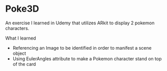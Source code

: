 # Poke3D
An exercise I learned in Udemy that utilizes ARkit to display 2 pokemon characters.

What I learned
- Referencing an Image to be identified in order to manifest a scene object
- Using EulerAngles attribute to make a Pokemon character stand on top of the card

